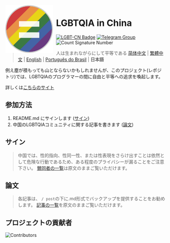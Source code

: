 <img width="150" height="150" align="left" style="float: left; margin: 0 10px 0 0;" alt="LGBT-CN logo" src="https://github.com/LGBT-CN/logo/raw/master/v2/logo.svg">

# LGBTQIA in China

[![LGBT-CN Badge](https://img.shields.io/badge/Support-LGBTQIA-FF0000?style=flat-square)](https://git.io/JfJiO)
[![Telegram Group](https://img.shields.io/badge/Telegram-LGBTCN-FFA500.svg?style=flat-square)](https://t.me/LGBTCN)
![Count Signature Number](https://github.com/LGBT-CN/LGBTQIA-in-China/workflows/Count%20Signature%20Number/badge.svg)

> 人は生まれながらにして平等である
[简体中文](./../README.md) | [繁體中文](./zh-TW.md) | [English](./en-GB.md) | [Português do Brasil](./pt-BR.md) | **日本語**

例え塵が積もっても山とならないかもしれませんが、このプロジェクト(レポジトリ)では、LGBTQIAのプログラマーの間に自由と平等への追求を喚起します。

詳しくは[こちらのサイト](https://lgbt-cn.org)

## 参加方法

1. README.md にサインします ([サイン](./README.md#署名))
2. 中国のLGBTQIAコミュニティに関する記事を書きます ([論文](./README.md#文章))

## サイン

> 中国では、性的指向、性同一性、または性表現をさらけ出すことは依然として危険な行動であるため、ある程度のプライバシーが漏ることをご注意下さい。
[賛同者の一覧](./README.md#署名)は原文のままご覧いただけます。

## 論文

> 各記事は、 `/ post`の下に.md形式でバックアップを提供することをお勧めします。
[記事の一覧](./README.md#文章)を原文のままご覧いただけます。

## プロジェクトの貢献者

![Contributors](https://contrib.rocks/image?repo=LGBT-CN/LGBTQIA-In-China)
